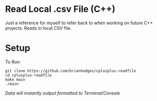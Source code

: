 # Read Local .csv File (C++)
Just a reference for myself to refer back to when working on future C++ projects. Reads in local CSV file.

# Setup
*To Run:*
  ```
  git clone https://github.com/brianhodges/cplusplus-readfile
  cd cplusplus-readfile
  make main
  ./main
  ```
*Data will instantly output formatted to Terminal/Console* 
